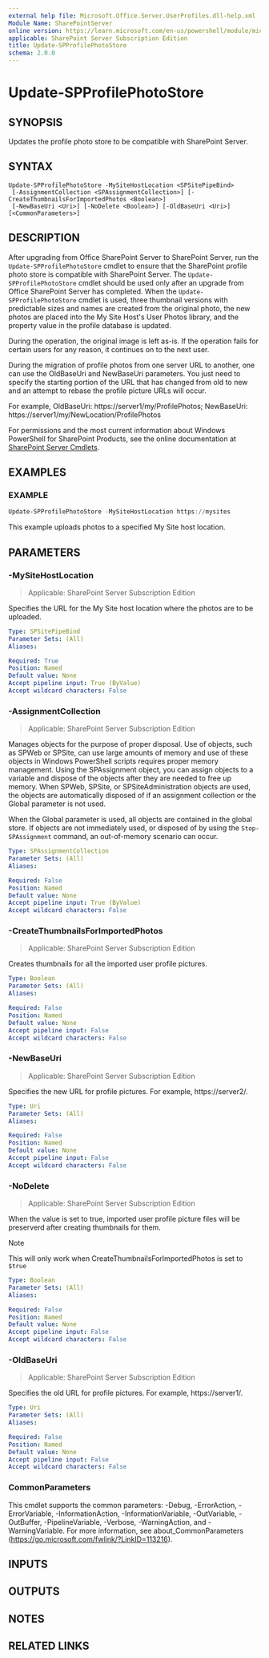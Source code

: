 ```yaml
---
external help file: Microsoft.Office.Server.UserProfiles.dll-help.xml
Module Name: SharePointServer
online version: https://learn.microsoft.com/en-us/powershell/module/microsoft.sharepoint.powershell/update-spprofilephotostore
applicable: SharePoint Server Subscription Edition
title: Update-SPProfilePhotoStore
schema: 2.0.0
---
```


# Update-SPProfilePhotoStore

## SYNOPSIS
Updates the profile photo store to be compatible with SharePoint Server.

## SYNTAX

```
Update-SPProfilePhotoStore -MySiteHostLocation <SPSitePipeBind>
 [-AssignmentCollection <SPAssignmentCollection>] [-CreateThumbnailsForImportedPhotos <Boolean>]
 [-NewBaseUri <Uri>] [-NoDelete <Boolean>] [-OldBaseUri <Uri>] [<CommonParameters>]
```

## DESCRIPTION
After upgrading from Office SharePoint Server to SharePoint Server, run the `Update-SPProfilePhotoStore` cmdlet to ensure that the SharePoint profile photo store is compatible with SharePoint Server.
The `Update-SPProfilePhotoStore` cmdlet should be used only after an upgrade from Office SharePoint Server has completed.
When the `Update-SPProfilePhotoStore` cmdlet is used, three thumbnail versions with predictable sizes and names are created from the original photo, the new photos are placed into the My Site Host's User Photos library, and the property value in the profile database is updated.

During the operation, the original image is left as-is.
If the operation fails for certain users for any reason, it continues on to the next user.

During the migration of profile photos from one server URL to another, one can use the OldBaseUri and NewBaseUri parameters.
You just need to specify the starting portion of the URL that has changed from old to new and an attempt to rebase the profile picture URLs will occur.

For example, OldBaseUri: https://server1/my/ProfilePhotos; NewBaseUri: https://server1/my/NewLocation/ProfilePhotos

For permissions and the most current information about Windows PowerShell for SharePoint Products, see the online documentation at [SharePoint Server Cmdlets](https://learn.microsoft.com/powershell/sharepoint/sharepoint-server/sharepoint-server-cmdlets).

## EXAMPLES

### EXAMPLE
```powershell
Update-SPProfilePhotoStore -MySiteHostLocation https://mysites
```

This example uploads photos to a specified My Site host location.

## PARAMETERS

### -MySiteHostLocation

> Applicable: SharePoint Server Subscription Edition

Specifies the URL for the My Site host location where the photos are to be uploaded.

```yaml
Type: SPSitePipeBind
Parameter Sets: (All)
Aliases:

Required: True
Position: Named
Default value: None
Accept pipeline input: True (ByValue)
Accept wildcard characters: False
```

### -AssignmentCollection

> Applicable: SharePoint Server Subscription Edition

Manages objects for the purpose of proper disposal.
Use of objects, such as SPWeb or SPSite, can use large amounts of memory and use of these objects in Windows PowerShell scripts requires proper memory management.
Using the SPAssignment object, you can assign objects to a variable and dispose of the objects after they are needed to free up memory.
When SPWeb, SPSite, or SPSiteAdministration objects are used, the objects are automatically disposed of if an assignment collection or the Global parameter is not used.

When the Global parameter is used, all objects are contained in the global store.
If objects are not immediately used, or disposed of by using the `Stop-SPAssignment` command, an out-of-memory scenario can occur.

```yaml
Type: SPAssignmentCollection
Parameter Sets: (All)
Aliases:

Required: False
Position: Named
Default value: None
Accept pipeline input: True (ByValue)
Accept wildcard characters: False
```

### -CreateThumbnailsForImportedPhotos

> Applicable: SharePoint Server Subscription Edition

Creates thumbnails for all the imported user profile pictures.

```yaml
Type: Boolean
Parameter Sets: (All)
Aliases:

Required: False
Position: Named
Default value: None
Accept pipeline input: False
Accept wildcard characters: False
```

### -NewBaseUri

> Applicable: SharePoint Server Subscription Edition

Specifies the new URL for profile pictures.
For example, https://server2/.

```yaml
Type: Uri
Parameter Sets: (All)
Aliases:

Required: False
Position: Named
Default value: None
Accept pipeline input: False
Accept wildcard characters: False
```

### -NoDelete

> Applicable: SharePoint Server Subscription Edition

When the value is set to true, imported user profile picture files will be preserverd after creating thumbnails for them.
> [!NOTE]
> This will only work when CreateThumbnailsForImportedPhotos is set to `$true`

```yaml
Type: Boolean
Parameter Sets: (All)
Aliases:

Required: False
Position: Named
Default value: None
Accept pipeline input: False
Accept wildcard characters: False
```

### -OldBaseUri

> Applicable: SharePoint Server Subscription Edition

Specifies the old URL for profile pictures.
For example, https://server1/.

```yaml
Type: Uri
Parameter Sets: (All)
Aliases:

Required: False
Position: Named
Default value: None
Accept pipeline input: False
Accept wildcard characters: False
```

### CommonParameters
This cmdlet supports the common parameters: -Debug, -ErrorAction, -ErrorVariable, -InformationAction, -InformationVariable, -OutVariable, -OutBuffer, -PipelineVariable, -Verbose, -WarningAction, and -WarningVariable. For more information, see about_CommonParameters (https://go.microsoft.com/fwlink/?LinkID=113216).

## INPUTS

## OUTPUTS

## NOTES

## RELATED LINKS
